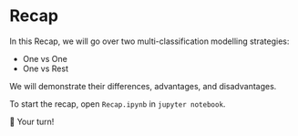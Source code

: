 # Recap

In this Recap, we will go over two multi-classification modelling strategies:

- One vs One
- One vs Rest

We will demonstrate their differences, advantages, and disadvantages.

To start the recap, open `Recap.ipynb` in `jupyter notebook`.

🚀 Your turn!
